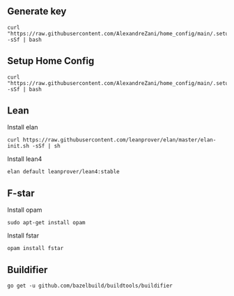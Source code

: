 ## Generate key

```
curl "https://raw.githubusercontent.com/AlexandreZani/home_config/main/.setup/keygen.sh" -sSf | bash
```

## Setup Home Config

```
curl "https://raw.githubusercontent.com/AlexandreZani/home_config/main/.setup/setup.sh" -sSf | bash
```

## Lean

Install elan

```
curl https://raw.githubusercontent.com/leanprover/elan/master/elan-init.sh -sSf | sh
```

Install lean4

```
elan default leanprover/lean4:stable
```

## F-star

Install opam

```
sudo apt-get install opam
```

Install fstar
```
opam install fstar
```

## Buildifier

```
go get -u github.com/bazelbuild/buildtools/buildifier
```

